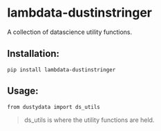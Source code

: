 # lambdata-dustinstringer
A collection of datascience utility functions.

## Installation:
    pip install lambdata-dustinstringer
  
## Usage:
    from dustydata import ds_utils
> ds_utils is where the utility functions are held.
